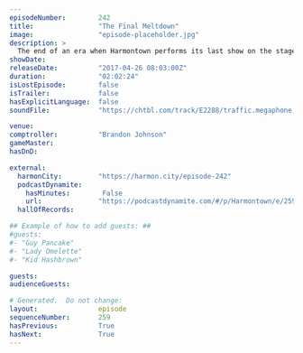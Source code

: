 ```yaml
---
episodeNumber:        242
title:                "The Final Meltdown"
image:                "episode-placeholder.jpg"
description: >
  The end of an era when Harmontown performs its last show on the stages of Nerdmelt in the back of Meltdown comics with the help of Mitch Hurwitz.
showDate:             
releaseDate:          "2017-04-26 08:03:00Z"
duration:             "02:02:24"
isLostEpisode:        false
isTrailer:            false
hasExplicitLanguage:  false
soundFile:            "https://chtbl.com/track/E2288/traffic.megaphone.fm/STA7562208359.mp3?updated=1596757730"

venue:                
comptroller:          "Brandon Johnson"
gameMaster:           
hasDnD:               

external:
  harmonCity:         "https://harmon.city/episode-242"
  podcastDynamite:
    hasMinutes:        False
    url:              "https://podcastdynamite.com/#/p/Harmontown/e/259/242"
  hallOfRecords:      

## Example of how to add guests: ##
#guests:
#- "Guy Pancake"
#- "Lady Omelette"
#- "Kid Hashbrown"

guests:
audienceGuests:

# Generated.  Do not change:
layout:               episode
sequenceNumber:       259
hasPrevious:          True
hasNext:              True
---
```


<!-- The episode description will be rendered here -->
<!-- Add your content below here -->

